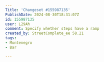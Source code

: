 ```yaml
---
Title: 'Changeset #155987135'
PublishDate: 2024-08-30T18:31:07Z
id: 155987135
user: L29Ah
comment: Specify whether steps have a ramp
created_by: StreetComplete_ee 58.21
tags:
- Montenegro
- Bar

---
```

